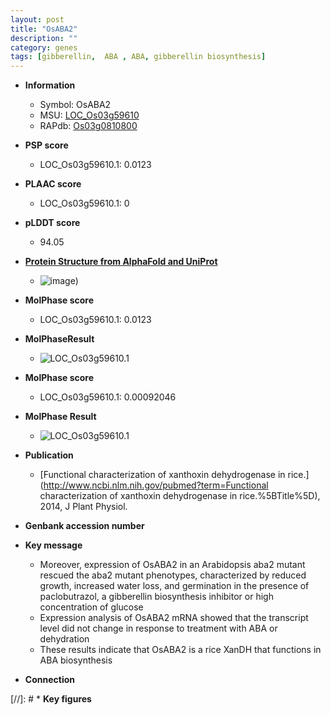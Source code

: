 ```yaml
---
layout: post
title: "OsABA2"
description: ""
category: genes
tags: [gibberellin,  ABA , ABA, gibberellin biosynthesis]
---
```


* **Information**  
    + Symbol: OsABA2  
    + MSU: [LOC_Os03g59610](http://rice.plantbiology.msu.edu/cgi-bin/ORF_infopage.cgi?orf=LOC_Os03g59610)  
    + RAPdb: [Os03g0810800](http://rapdb.dna.affrc.go.jp/viewer/gbrowse_details/irgsp1?name=Os03g0810800)  

* **PSP score**  
    + LOC_Os03g59610.1: 0.0123 

* **PLAAC score**  
    + LOC_Os03g59610.1: 0 

* **pLDDT score**
    + 94.05

* **[Protein Structure from AlphaFold and UniProt](https://www.uniprot.org/uniprotkb/Q7XZH5/entry#structure)**
    + ![image](https://ricepsp.github.io/images/Q7/AF-Q7XZH5-F1.png))

* **MolPhase score**
    + LOC_Os03g59610.1: 0.0123

* **MolPhaseResult**
    + ![LOC_Os03g59610.1](https://ricepsp.github.io/pictures/LOC_Os03g/LOC_Os03g59610.1.png)

* **MolPhase score**
    + LOC_Os03g59610.1: 0.00092046

* **MolPhase Result**
    + ![LOC_Os03g59610.1](https://304243504.github.io/Pictures/LOC_Os03g/LOC_Os03g59610.1.png)

* **Publication**  
    + [Functional characterization of xanthoxin dehydrogenase in rice.](http://www.ncbi.nlm.nih.gov/pubmed?term=Functional characterization of xanthoxin dehydrogenase in rice.%5BTitle%5D), 2014, J Plant Physiol.

* **Genbank accession number**  

* **Key message**  
    + Moreover, expression of OsABA2 in an Arabidopsis aba2 mutant rescued the aba2 mutant phenotypes, characterized by reduced growth, increased water loss, and germination in the presence of paclobutrazol, a gibberellin biosynthesis inhibitor or high concentration of glucose
    + Expression analysis of OsABA2 mRNA showed that the transcript level did not change in response to treatment with ABA or dehydration
    + These results indicate that OsABA2 is a rice XanDH that functions in ABA biosynthesis

* **Connection**  

[//]: # * **Key figures**  


